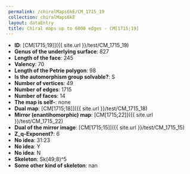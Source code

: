 ```yaml
--- 
 permalink: /chiralMaps6kE/CM_1715_19 
 collection: chiralMaps6kE
 layout: dataEntry
 title: Chiral maps up to 6000 edges - CM[1715;19]
---
```


- **ID**: [CM[1715;19]]({{ site.url }}/test/CM_1715_19)
- **Genus of the underlying surface**: 827
- **Length of the face**: 245
- **Valency**: 70
- **Length of the Petrie polygon**: 98
- **Is the automorphism group solvable?**: S
- **Number of vertices**: 49
- **Number of edges**: 1715
- **Number of faces**: 14
- **The map is self-**: none
- **Dual map**: [CM[1715;18]]({{ site.url }}/test/CM_1715_18)
- **Mirror (enantihomorphic) map**: [CM[1715;22]]({{ site.url }}/test/CM_1715_22)
- **Dual of the mirror image**: [CM[1715;15]]({{ site.url }}/test/CM_1715_15)
- **Z_q-Exponent?**: 6
- **No idea**:  31:23
- **No idea**: Y
- **No idea**: N
- **Skeleton**: Sk(49;8)^5
- **Some other kind of skeleton**: nan
